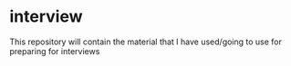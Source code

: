 # interview
This repository will contain the material that I have used/going to use for preparing for interviews
